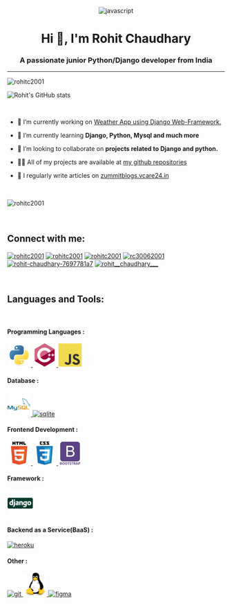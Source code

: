 <p align="center" ><img src="https://myoctocat.com/assets/images/base-octocat.svg" alt="javascript" width="150" height="150"/></center></p>

<h1 align="center">Hi 👋, I'm Rohit Chaudhary</h1>
<h3 align="center">A passionate junior Python/Django developer from India</h3>
<hr>
<p align="left"> <img src="https://komarev.com/ghpvc/?username=rohitc2001&label=Profile%20views&color=0e75b6&style=flat" alt="rohitc2001" /> </p>

<!--<p align="left"> <a href="https://github.com/ryo-ma/github-profile-trophy"><img src="https://github-profile-trophy.vercel.app/?username=rohitc2001" alt="rohitc2001" /></a> </p>-->
![Rohit's GitHub stats](https://github-readme-stats.vercel.app/api?username=Rohitc2001&show_icons=true&theme=graywhite)

<br>

- 🔭 I’m currently working on [Weather App using Django Web-Framework.](https://github.com/Rohitc2001/Weather_App_Django)

- 🌱 I’m currently learning **Django, Python, Mysql and much more**

- 👯 I’m looking to collaborate on **projects related to Django and python.**

- 👨‍💻 All of my projects are available at [my github repositories](https://github.com/Rohitc2001?tab=repositories)

- 📝 I regularly write articles on [zummitblogs.vcare24.in](http://zummitblogs.vcare24.in/author/rohit-chaudhary/)

<br>

<p><img align="center" src="https://github-readme-stats.vercel.app/api/top-langs?username=rohitc2001&show_icons=true&locale=en&layout=compact" alt="rohitc2001" /></p>
<!--[![Top Langs](https://github-readme-stats.vercel.app/api/top-langs/?username=Rohitc2001&theme=graywhite))](https://github.com/Rohitc2001/github-readme-stats)-->

<br><h2 align="left">Connect with me:</h2>
<p align="left">
<a href="https://www.hackerrank.com/rohitc2001" target="blank"><img align="center" src="https://raw.githubusercontent.com/rahuldkjain/github-profile-readme-generator/master/src/images/icons/Social/hackerrank.svg" alt="rohitc2001" height="40" width="50" /></a>
<a href="https://www.leetcode.com/rohitc2001" target="blank"><img align="center" src="https://raw.githubusercontent.com/rahuldkjain/github-profile-readme-generator/master/src/images/icons/Social/leet-code.svg" alt="rohitc2001" height="40" width="50" /></a>
<a href="https://www.codechef.com/users/rohitc2001" target="blank"><img align="center" src="https://cdn.jsdelivr.net/npm/simple-icons@3.1.0/icons/codechef.svg" alt="rohitc2001" height="40" width="50" /></a>
<a href="https://auth.geeksforgeeks.org/user/rc30062001" target="blank"><img align="center" src="https://raw.githubusercontent.com/rahuldkjain/github-profile-readme-generator/master/src/images/icons/Social/geeks-for-geeks.svg" alt="rc30062001" height="40" width="50" /></a>
<a href="https://linkedin.com/in/rohit-chaudhary-7697781a7" target="blank"><img align="center" src="https://raw.githubusercontent.com/rahuldkjain/github-profile-readme-generator/master/src/images/icons/Social/linked-in-alt.svg" alt="rohit-chaudhary-7697781a7" height="40" width="50" /></a>
<a href="https://instagram.com/rohit__chaudhary___" target="blank"><img align="center" src="https://raw.githubusercontent.com/rahuldkjain/github-profile-readme-generator/master/src/images/icons/Social/instagram.svg" alt="rohit__chaudhary___" height="40" width="50" /></a>
</p>
<br>
<h2 align="left">Languages and Tools:</h2>
<br>
 <h4>Programming Languages : </h4><a href="https://www.python.org" target="_blank"> <img src="https://raw.githubusercontent.com/devicons/devicon/master/icons/python/python-original.svg" alt="python" width="55" height="55"/> </a> 
<a href="https://www.w3schools.com/cpp/" target="_blank"> <img src="https://raw.githubusercontent.com/devicons/devicon/master/icons/cplusplus/cplusplus-original.svg" alt="cplusplus" width="55" height="55"/> </a>
<a href="https://developer.mozilla.org/en-US/docs/Web/JavaScript" target="_blank"> <img src="https://raw.githubusercontent.com/devicons/devicon/master/icons/javascript/javascript-original.svg" alt="javascript" width="55" height="55"/> </a> <br>
<h4>Database : </h4>
<a href="https://www.mysql.com/" target="_blank"> <img src="https://raw.githubusercontent.com/devicons/devicon/master/icons/mysql/mysql-original-wordmark.svg" alt="mysql" width="55" height="55"/> </a>
<a href="https://www.sqlite.org/" target="_blank"> <img src="https://www.vectorlogo.zone/logos/sqlite/sqlite-icon.svg" alt="sqlite" width="55" height="55"/> </a> </p>
<h4>Frontend Development : </h4>
<a href="https://www.w3.org/html/" target="_blank"> <img src="https://raw.githubusercontent.com/devicons/devicon/master/icons/html5/html5-original-wordmark.svg" alt="html5" width="55" height="55"/> </a> 
<a href="https://www.w3schools.com/css/" target="_blank"> <img src="https://raw.githubusercontent.com/devicons/devicon/master/icons/css3/css3-original-wordmark.svg" alt="css3" width="55" height="55"/> </a>
<a href="https://getbootstrap.com" target="_blank"> <img src="https://raw.githubusercontent.com/devicons/devicon/master/icons/bootstrap/bootstrap-plain-wordmark.svg" alt="bootstrap" width="55" height="55"/> </a> <br>
<h4>Framework : </h4>
<a href="https://www.djangoproject.com/" target="_blank"> <img src="https://raw.githubusercontent.com/devicons/devicon/master/icons/django/django-original.svg" alt="django" width="60" height="60"/> </a> <br>  
<h4>Backend as a Service(BaaS) : </h4>
<a href="https://heroku.com" target="_blank"> <img src="https://www.vectorlogo.zone/logos/heroku/heroku-icon.svg" alt="heroku" width="55" height="55"/> </a><br>

<h4>Other : </h4>
<a href="https://git-scm.com/" target="_blank"> <img src="https://www.vectorlogo.zone/logos/git-scm/git-scm-icon.svg" alt="git" width="55" height="55"/> </a>
 <a href="https://www.linux.org/" target="_blank"> <img src="https://raw.githubusercontent.com/devicons/devicon/master/icons/linux/linux-original.svg" alt="linux" width="55" height="55"/> </a>
<a href="https://www.figma.com/" target="_blank"> <img src="https://www.vectorlogo.zone/logos/figma/figma-icon.svg" alt="figma" width="55" height="55"/> </a>
<br><br>



  
<!--
**Rohitc2001/Rohitc2001** is a ✨ _special_ ✨ repository because its `README.md` (this file) appears on your GitHub profile.

Here are some ideas to get you started:

- 🔭 I’m currently working on ...
- 🌱 I’m currently learning ...
- 👯 I’m looking to collaborate on ...
- 🤔 I’m looking for help with ...
- 💬 Ask me about ...
- 📫 How to reach me: ...
- 😄 Pronouns: ...
- ⚡ Fun fact: ...
-->
